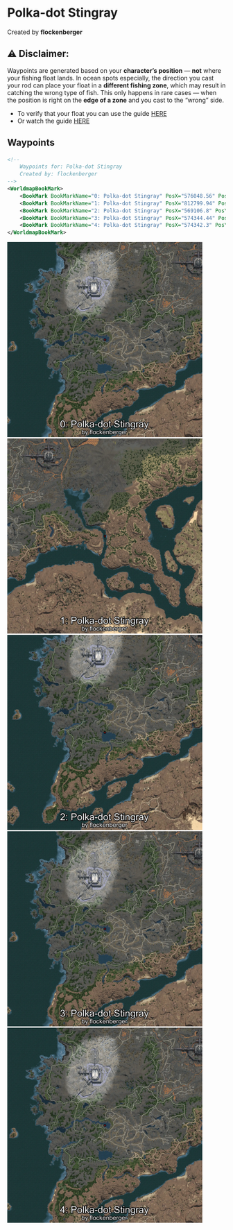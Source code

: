 # Polka-dot Stingray
Created by **flockenberger**

## ⚠️ Disclaimer:
Waypoints are generated based on your __**character’s position**__ — __not__ where your fishing float lands.
In ocean spots especially, the direction you cast your rod can place your float in a **different fishing zone**, which may result in catching the wrong type of fish.
This only happens in rare cases — when the position is right on the **edge of a zone** and you cast to the “wrong” side.

- To verify that your float you can use the guide [HERE](https://flockenberger.github.io/bdo-fish-position/)
- Or watch the guide [HERE](https://youtu.be/t-VXcRoNojk)

## Waypoints
```xml
<!--
    Waypoints for: Polka-dot Stingray
    Created by: flockenberger
-->
<WorldmapBookMark>
    <BookMark BookMarkName="0: Polka-dot Stingray" PosX="576048.56" PosY="813.86194" PosZ="496410.7" />
    <BookMark BookMarkName="1: Polka-dot Stingray" PosX="812799.94" PosY="-8170.327" PosZ="491723.53" />
    <BookMark BookMarkName="2: Polka-dot Stingray" PosX="569106.8" PosY="-1673.8939" PosZ="457745.8" />
    <BookMark BookMarkName="3: Polka-dot Stingray" PosX="574344.44" PosY="886.26776" PosZ="498263.0" />
    <BookMark BookMarkName="4: Polka-dot Stingray" PosX="574342.3" PosY="938.1022" PosZ="498123.28" />
</WorldmapBookMark>
```

<img src="./Polka-dot Stingray_0_Preview.webp" width="450"/> <img src="./Polka-dot Stingray_1_Preview.webp" width="450"/> <img src="./Polka-dot Stingray_2_Preview.webp" width="450"/> <img src="./Polka-dot Stingray_3_Preview.webp" width="450"/> <img src="./Polka-dot Stingray_4_Preview.webp" width="450"/> 